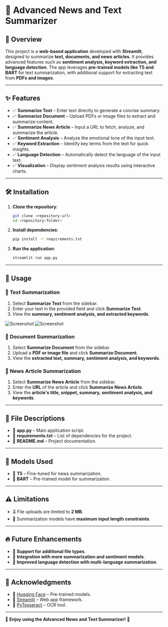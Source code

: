# 🚀 Advanced News and Text Summarizer

## 🌟 Overview

This project is a **web-based application** developed with **Streamlit**, designed to summarize **text, documents, and news articles**. It provides advanced features such as **sentiment analysis, keyword extraction, and language detection**. The app leverages **pre-trained models like T5 and BART** for text summarization, with additional support for extracting text from **PDFs and images**.

---

## ✨ Features

- ✅ **Summarize Text** – Enter text directly to generate a concise summary.
- ✅ **Summarize Document** – Upload PDFs or image files to extract and summarize content.
- ✅ **Summarize News Article** – Input a URL to fetch, analyze, and summarize the article.
- ✅ **Sentiment Analysis** – Analyze the emotional tone of the input text.
- ✅ **Keyword Extraction** – Identify key terms from the text for quick insights.
- ✅ **Language Detection** – Automatically detect the language of the input text.
- ✅ **Visualization** – Display sentiment analysis results using interactive charts.

---

## 🛠 Installation

1. **Clone the repository**:
   ```bash
   git clone <repository-url>
   cd <repository-folder>
   ```
2. **Install dependencies**:
   ```bash
   pip install -r requirements.txt
   ```
3. **Run the application**:
   ```bash
   streamlit run app.py
   ```

---

## 🎯 Usage

### 📌 **Text Summarization**
1. Select **Summarize Text** from the sidebar.
2. Enter your text in the provided field and click **Summarize Text**.
3. View the **summary, sentiment analysis, and extracted keywords**.

![Screenshot](https://github.com/user-attachments/assets/b513af47-ad2d-4a38-a6a2-f13bf719087c)
![Screenshot](https://github.com/user-attachments/assets/01a30429-3d24-4e36-bfe0-adde69516e28)

### 📌 **Document Summarization**
1. Select **Summarize Document** from the sidebar.
2. Upload a **PDF or image file** and click **Summarize Document**.
3. View the **extracted text, summary, sentiment analysis, and keywords**.

### 📌 **News Article Summarization**
1. Select **Summarize News Article** from the sidebar.
2. Enter the **URL** of the article and click **Summarize News Article**.
3. View the **article's title, snippet, summary, sentiment analysis, and keywords**.

---

## 📂 File Descriptions

- 📌 **app.py** – Main application script.
- 📌 **requirements.txt** – List of dependencies for the project.
- 📌 **README.md** – Project documentation.

---

## 🤖 Models Used

- 📝 **T5** – Fine-tuned for news summarization.
- 📝 **BART** – Pre-trained model for summarization.

---

## ⚠️ Limitations

- ⏳ File uploads are limited to **2 MB**.
- 📏 Summarization models have **maximum input length constraints**.

---

## 🔥 Future Enhancements

- 🚀 **Support for additional file types**.
- 🚀 **Integration with more summarization and sentiment models**.
- 🚀 **Improved language detection with multi-language summarization**.

---

## 🙌 Acknowledgments

- 🔗 [Hugging Face](https://huggingface.co/) – Pre-trained models.
- 🔗 [Streamlit](https://streamlit.io/) – Web app framework.
- 🔗 [PyTesseract](https://github.com/tesseract-ocr/tesseract) – OCR tool.

---

🎉 **Enjoy using the Advanced News and Text Summarizer!** 🚀

